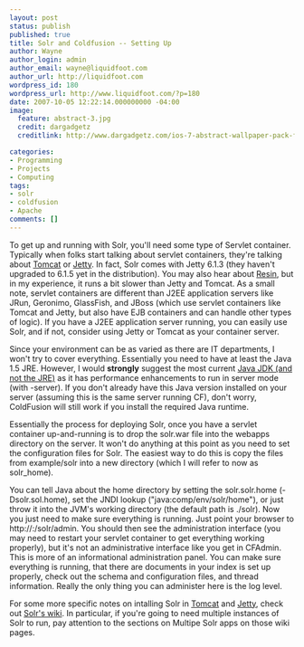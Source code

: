 ```yaml
---
layout: post
status: publish
published: true
title: Solr and Coldfusion -- Setting Up
author: Wayne
author_login: admin
author_email: wayne@liquidfoot.com
author_url: http://liquidfoot.com
wordpress_id: 180
wordpress_url: http://www.liquidfoot.com/?p=180
date: 2007-10-05 12:22:14.000000000 -04:00
image:
  feature: abstract-3.jpg
  credit: dargadgetz
  creditlink: http://www.dargadgetz.com/ios-7-abstract-wallpaper-pack-for-iphone-5-and-ipod-touch-retina/

categories:
- Programming
- Projects
- Computing
tags:
- solr
- coldfusion
- Apache
comments: []
---
```


To get up and running with Solr, you'll need some type of Servlet container. Typically when folks start talking about servlet containers, they're talking about <a href="http://tomcat.apache.org/">Tomcat</a> or <a href="http://jetty.mortbay.org/">Jetty</a>. In fact, Solr comes with Jetty 6.1.3 (they haven't upgraded to 6.1.5 yet in the distribution). You may also hear about <a href="http://www.caucho.com/">Resin</a>, but in my experience, it runs a bit slower than Jetty and Tomcat. As a small note, servlet containers are different than J2EE application servers like JRun, Geronimo, GlassFish, and JBoss (which use servlet containers like Tomcat and Jetty, but also have EJB containers and can handle other types of logic). If you have a J2EE application server running, you can easily use Solr, and if not, consider using Jetty or Tomcat as your container server.

Since your environment can be as varied as there are IT departments, I won't try to cover everything. Essentially you need to have at least the Java 1.5 JRE. However, I would <strong>strongly</strong> suggest the most current <a href="http://java.sun.com/">Java JDK (and not the JRE)</a> as it has performance enhancements to run in server mode (with -server). If you don't already have this Java version installed on your server (assuming this is the same server running CF), don't worry, ColdFusion will still work if you install the required Java runtime.

Essentially the process for deploying Solr, once you have a servlet container up-and-running is to drop the solr.war file into the webapps directory on the server. It won't do anything at this point as you need to set the configuration files for Solr. The easiest way to do this is copy the files from example/solr into a new directory (which I will refer to now as solr_home).

You can tell Java about the home directory by setting the solr.solr.home (-Dsolr.sol.home), set the JNDI lookup ("java:comp/env/solr/home"), or just throw it into the JVM's working directory (the default path is ./solr). Now you just need to make sure everything is running. Just point your browser to http://<server>:<port>/solr/admin. You should then see the administration interface (you may need to restart your servlet container to get everything working properly), but it's not an administrative interface like you get in CFAdmin. This is more of an informational administration panel. You can make sure everything is running, that there are documents in your index is set up properly, check out the schema and configuration files, and thread information. Really the only thing you can administer here is the log level.

For some more specific notes on intalling Solr in <a href="http://wiki.apache.org/solr/SolrTomcat">Tomcat</a> and <a href="http://wiki.apache.org/solr/SolrJetty">Jetty</a>, check out <a href="http://wiki.apache.org/solr/SolrInstall">Solr's wiki</a>. In particular, if you're going to need multiple instances of Solr to run, pay attention to the sections on Multipe Solr apps on those wiki pages.
